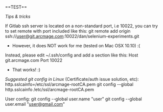 ==TEST==

*Tips & tricks*

If Gitlab ssh server is located on a non-standard port, i.e 10022, 
you can try to set remote with port included like this:
    git remote add origin ssh://user@git.arcmage.com:10022/dan/selenium-experiments.git
- However, it does NOT work for me (tested on Mac OSX 10.10) :(

Instead, please edit ~/.ssh/config and add a section like this:
Host git.arcmage.com
    Port 10022

- That works! :)

*Suggested git config in Linux* (Certificate/auth issue solution, etc):
http.sslcainfo=/etc/ssl/arcmage-rootCA.pem
git config --global http.sslcainfo /etc/ssl/arcmage-rootCA.pem

User config:
git config --global user.name "user"
git config --global user.email "user@gmail.com"
